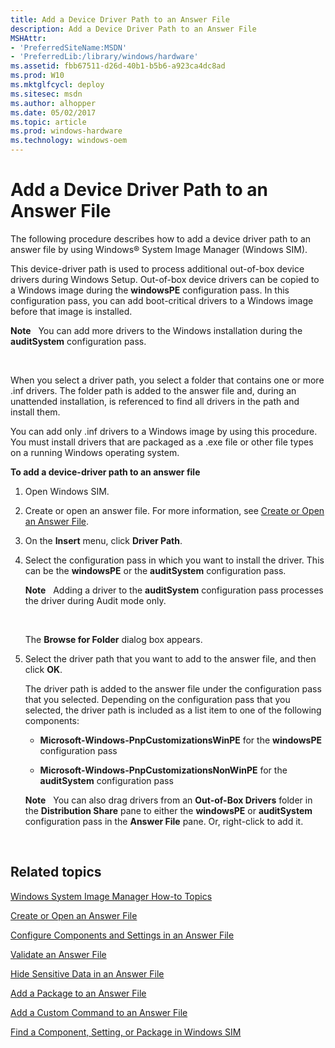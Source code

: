 ```yaml
---
title: Add a Device Driver Path to an Answer File
description: Add a Device Driver Path to an Answer File
MSHAttr:
- 'PreferredSiteName:MSDN'
- 'PreferredLib:/library/windows/hardware'
ms.assetid: fbb67511-d26d-40b1-b5b6-a923ca4dc8ad
ms.prod: W10
ms.mktglfcycl: deploy
ms.sitesec: msdn
ms.author: alhopper
ms.date: 05/02/2017
ms.topic: article
ms.prod: windows-hardware
ms.technology: windows-oem
---
```


# Add a Device Driver Path to an Answer File


The following procedure describes how to add a device driver path to an answer file by using Windows® System Image Manager (Windows SIM).

This device-driver path is used to process additional out-of-box device drivers during Windows Setup. Out-of-box device drivers can be copied to a Windows image during the **windowsPE** configuration pass. In this configuration pass, you can add boot-critical drivers to a Windows image before that image is installed.

**Note**  
You can add more drivers to the Windows installation during the **auditSystem** configuration pass.

 

When you select a driver path, you select a folder that contains one or more .inf drivers. The folder path is added to the answer file and, during an unattended installation, is referenced to find all drivers in the path and install them.

You can add only .inf drivers to a Windows image by using this procedure. You must install drivers that are packaged as a .exe file or other file types on a running Windows operating system.

**To add a device-driver path to an answer file**

1.  Open Windows SIM.

2.  Create or open an answer file. For more information, see [Create or Open an Answer File](create-or-open-an-answer-file.md).

3.  On the **Insert** menu, click **Driver Path**.

4.  Select the configuration pass in which you want to install the driver. This can be the **windowsPE** or the **auditSystem** configuration pass.

    **Note**  
    Adding a driver to the **auditSystem** configuration pass processes the driver during Audit mode only.

     

    The **Browse for Folder** dialog box appears.

5.  Select the driver path that you want to add to the answer file, and then click **OK**.

    The driver path is added to the answer file under the configuration pass that you selected. Depending on the configuration pass that you selected, the driver path is included as a list item to one of the following components:

    -   **Microsoft-Windows-PnpCustomizationsWinPE** for the **windowsPE** configuration pass

    -   **Microsoft-Windows-PnpCustomizationsNonWinPE** for the **auditSystem** configuration pass

    **Note**  
    You can also drag drivers from an **Out-of-Box Drivers** folder in the **Distribution Share** pane to either the **windowsPE** or **auditSystem** configuration pass in the **Answer File** pane. Or, right-click to add it.

     

## Related topics


[Windows System Image Manager How-to Topics](windows-system-image-manager-how-to-topics.md)

[Create or Open an Answer File](create-or-open-an-answer-file.md)

[Configure Components and Settings in an Answer File](configure-components-and-settings-in-an-answer-file.md)

[Validate an Answer File](validate-an-answer-file.md)

[Hide Sensitive Data in an Answer File](hide-sensitive-data-in-an-answer-file.md)

[Add a Package to an Answer File](add-a-package-to-an-answer-file.md)

[Add a Custom Command to an Answer File](add-a-custom-command-to-an-answer-file.md)

[Find a Component, Setting, or Package in Windows SIM](find-a-component-setting-or-package-in-windows-sim.md)

 

 







